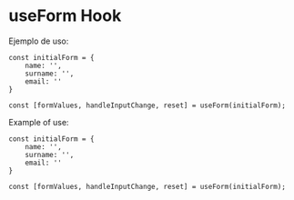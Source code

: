# useForm Hook

Ejemplo de uso:

```
const initialForm = {
    name: '',
    surname: '',
    email: ''
}

const [formValues, handleInputChange, reset] = useForm(initialForm);
``` 

Example of use:

```
const initialForm = {
    name: '',
    surname: '',
    email: ''
}

const [formValues, handleInputChange, reset] = useForm(initialForm);
``` 